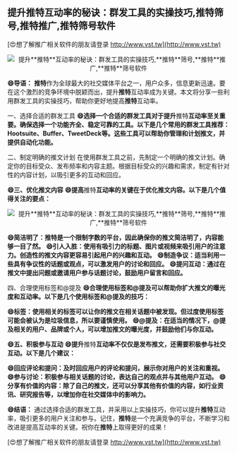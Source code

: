 ## **提升**推特**互动率的秘诀：群发工具的实操技巧,**推特**筛号,**推特**推广,**推特**筛号软件**

[😍想了解推广相关软件的朋友请登录 http://www.vst.tw](http://www.vst.tw)

 <center><img src="https://vst.tw/MP4/tuiguang/png/4.png" alt="提升**推特**互动率的秘诀：群发工具的实操技巧,**推特**筛号,**推特**推广,**推特**筛号软件"></center>

**😄导语：**
**推特**作为全球最大的社交媒体平台之一，用户众多，信息更新迅速。要在这个激烈的竞争环境中脱颖而出，提升**推特**互动率成为关键。本文将分享一些利用群发工具的实操技巧，帮助你更好地提高**推特**互动率。

一、选择合适的群发工具
**😄选择一个合适的群发工具对于提升**推特**互动率至关重要。确保选择一个功能齐全、稳定可靠的工具。以下是几个常用的群发工具推荐：Hootsuite、Buffer、TweetDeck等。这些工具可以帮助你管理和计划推文，并提供自动化功能。**

二、制定明确的推文计划
在使用群发工具之前，先制定一个明确的推文计划。确定你的目标受众、发布频率和内容主题。根据目标受众的兴趣和需求，制定有针对性的内容计划，以吸引更多的互动和回应。

**😄三、优化推文内容**
**😄提高**推特**互动率的关键在于优化推文内容。以下是几个值得关注的要点：**

 <center><img src="https://vst.tw/MP4/tuiguang/png/4.png" alt="提升**推特**互动率的秘诀：群发工具的实操技巧,**推特**筛号,**推特**推广,**推特**筛号软件"></center>

**😄简洁明了：**推特**是一个限制字数的平台，因此确保你的推文简洁明了，内容能够一目了然。**
**😄引人入胜：使用有吸引力的标题、图片或视频来吸引用户的注意力。创造性的推文内容更容易引起用户的兴趣和互动。**
**😄制造争议：适当利用一些具有争议性的话题或观点，可以激发用户的讨论和回应。**
**😄提问互动：通过在推文中提出问题或邀请用户参与话题讨论，鼓励用户留言和回应。**

四、合理使用标签和@提及
**😄合理使用标签和@提及可以帮助你扩大推文的曝光度和互动率。以下是几个使用标签和@提及的技巧：**

**😄标签：使用相关的标签可以让你的推文在相关话题中被发现。但过度使用标签可能会被认为是垃圾信息，所以要谨慎使用。**
**😄@提及：在适当的情况下，@提及相关的用户、品牌或个人，可以增加推文的曝光度，并鼓励他们与你互动。**

**😄五、积极参与互动**
**😄提升**推特**互动率不仅仅是发布推文，还需要积极参与社交互动。以下是几个建议：**

**😄回应评论和提问：及时回应用户的评论和提问，展示你对用户的关注和重视。**
**😄参与讨论：积极参与相关话题的讨论，表达自己的观点并与其他用户互动。**
**😄分享有价值的内容：除了自己的推文，还可以分享其他有价值的内容，如行业资讯、研究报告等，以增加你在社交媒体中的影响力。**

**😄结语：**
通过选择合适的群发工具，并采用以上实操技巧，你可以提升**推特**互动率，吸引更多的用户关注和参与。记住，**推特**是一个充满竞争的平台，不断学习和改进是提高互动率的关键。祝你在**推特**上取得更好的成果！

[😍想了解推广相关软件的朋友请登录 http://www.vst.tw](http://www.vst.tw)



